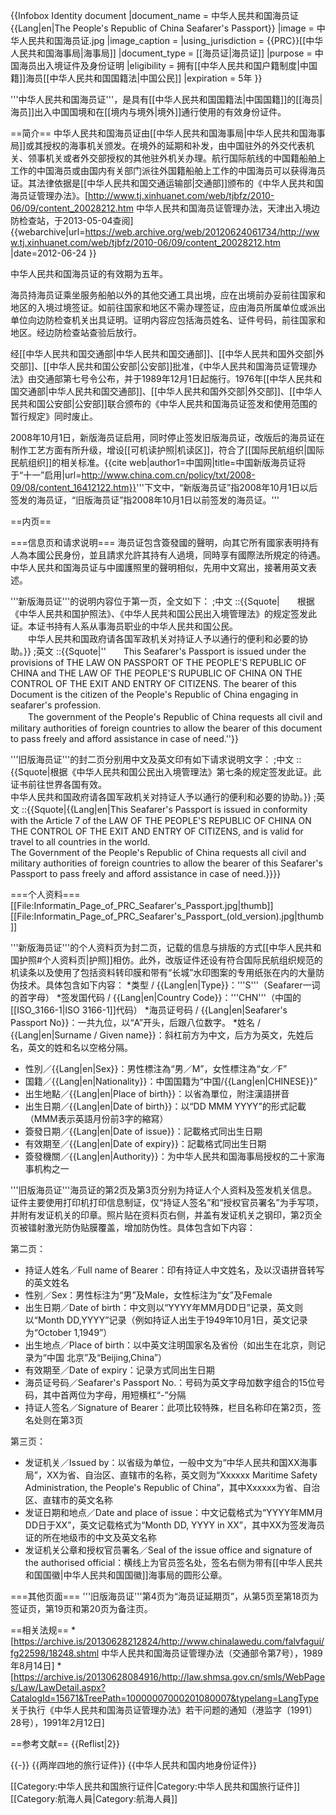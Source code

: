 {{Infobox Identity document
|document_name       = 中华人民共和国海员证<br />{{Lang|en|The People's Republic of China Seafarer's Passport}}
|image               = 中华人民共和国海员证.jpg
|image_caption       = 
|using_jurisdiction  = {{PRC}}[[中华人民共和国海事局|海事局]]
|document_type       = [[海员证|海员证]]
|purpose             = 中国海员出入境证件及身份证明
|eligibility         = 拥有[[中华人民共和国户籍制度|中国籍]]海员[[中华人民共和国国籍法|中国公民]]
|expiration          = 5年
}}

'''中华人民共和国海员证'''，是具有[[中华人民共和国国籍法|中国国籍]]的[[海员|海员]]出入中国国境和在[[境内与境外|境外]]通行使用的有效身份证件。

==简介==
中华人民共和国海员证由[[中华人民共和国海事局|中华人民共和国海事局]]或其授权的海事机关颁发。在境外的延期和补发，由中国驻外的外交代表机关、领事机关或者外交部授权的其他驻外机关办理。航行国际航线的中国籍船舶上工作的中国海员或由国内有关部门派往外国籍船舶上工作的中国海员可以获得海员证。其法律依据是[[中华人民共和国交通运输部|交通部]]颁布的《中华人民共和国海员证管理办法》。<ref name=banfa>[http://www.tj.xinhuanet.com/web/tjbfz/2010-06/09/content_20028212.htm 中华人民共和国海员证管理办法，天津出入境边防检查站，于2013-05-04查阅] {{webarchive|url=https://web.archive.org/web/20120624061734/http://www.tj.xinhuanet.com/web/tjbfz/2010-06/09/content_20028212.htm |date=2012-06-24 }}</ref>

中华人民共和国海员证的有效期为五年。<ref name=banfa/>

海员持海员证乘坐服务船舶以外的其他交通工具出境，应在出境前办妥前往国家和地区的入境过境签证。如前往国家和地区不需办理签证，应由海员所属单位或派出单位向边防检查机关出具证明。证明内容应包括海员姓名、证件号码，前往国家和地区。经边防检查站查验后放行。<ref name=banfa/>

经[[中华人民共和国交通部|中华人民共和国交通部]]、[[中华人民共和国外交部|外交部]]、[[中华人民共和国公安部|公安部]]批准，《中华人民共和国海员证管理办法》由交通部第七号令公布，并于1989年12月1日起施行。1976年[[中华人民共和国交通部|中华人民共和国交通部]]、[[中华人民共和国外交部|外交部]]、[[中华人民共和国公安部|公安部]]联合颁布的《中华人民共和国海员证签发和使用范围的暂行规定》同时废止。<ref name=banfa/>

2008年10月1日，新版海员证启用，同时停止签发旧版海员证，改版后的海员证在制作工艺方面有所升级，增设[[可机读护照|机读区]]，符合了[[国际民航组织|国际民航组织]]的相关标准。<ref>{{cite web|author1=中国网|title=中国新版海员证将于“十一”启用|url=http://www.china.com.cn/policy/txt/2008-09/08/content_16412122.htm}}</ref>'''下文中，“新版海员证”指2008年10月1日以后签发的海员证，“旧版海员证”指2008年10月1日以前签发的海员证。'''

==内页==

===信息页和请求说明===
海员证包含簽發國的聲明，向其它所有國家表明持有人為本國公民身份，並且請求允許其持有人過境，同時享有國際法所規定的待遇。中华人民共和国海员证与中國護照里的聲明相似，先用中文寫出，接著用英文表述。

'''新版海员证'''的说明内容位于第一页，全文如下：
;中文
::{{Squote|　　根据《中华人民共和国护照法》、《中华人民共和国公民出入境管理法》的规定签发此证。本证书持有人系从事海员职业的中华人民共和国公民。<br>　　中华人民共和国政府请各国军政机关对持证人予以通行的便利和必要的协助。}}
;英文
::{{Squote|''　　This Seafarer's Passport is issued under the provisions of THE LAW ON PASSPORT OF THE PEOPLE'S REPUBLIC OF CHINA and THE LAW OF THE PEOPLE'S RUPUBLIC OF CHINA ON THE CONTROL OF THE EXIT AND ENTRY OF CITIZENS. The bearer of this Document is the citizen of the People's Republic of China engaging in seafarer's profession.<br>　　The government of the People's Republic of China requests all civil and military authorities of foreign countries to allow the bearer of this document to pass freely and afford assistance in case of need.''}}


'''旧版海员证'''的封二页分别用中文及英文印有如下请求说明文字：
;中文
::{{Squote|根据《中华人民共和国公民出入境管理法》第七条的规定签发此证。此证书前往世界各国有效。<br>中华人民共和国政府请各国军政机关对持证人予以通行的便利和必要的协助。}}
;英文
::{{Squote|{{Lang|en|This Seafarer's Passport is issued in conformity with the Article 7 of the LAW OF THE PEOPLE'S REPUBLIC OF CHINA ON THE CONTROL OF THE EXIT AND ENTRY OF CITIZENS, and is valid for travel to all countries in the world. <br>The Government of the People's Republic of China requests all civil and military authorities of foreign countries to allow the bearer of this Seafarer's Passport to pass freely and afford assistance in case of need.}}}}

===个人资料===
[[File:Informatin_Page_of_PRC_Seafarer's_Passport.jpg|thumb]]
[[File:Informatin_Page_of_PRC_Seafarer's_Passport_(old_version).jpg|thumb]]

'''新版海员证'''的个人资料页为封二页，记载的信息与排版的方式[[中华人民共和国护照#个人资料页|护照]]相仿。此外，改版证件还设有符合国际民航组织规范的机读条以及使用了包括资料转印膜和带有“长城”水印图案的专用纸张在内的大量防伪技术。具体包含如下内容：
*类型 /  {{Lang|en|Type}}：'''S'''（Seafarer一词的首字母）
*签发国代码 /  {{Lang|en|Country Code}}：'''CHN'''（中国的[[ISO_3166-1|ISO 3166-1]]代码）
*海员证号码 /  {{Lang|en|Seafarer's Passport No}}：一共九位，以“A”开头，后跟八位数字。
*姓名 / {{Lang|en|Surname / Given name}}：斜杠前方为中文，后方为英文，先姓后名，英文的姓和名以空格分隔。
* 性別／{{Lang|en|Sex}}：男性標注為“男／M”，女性標注為“女／F”
* 国籍／{{Lang|en|Nationality}}：中国国籍为“中国/{{Lang|en|CHINESE}}”
* 出生地點／{{Lang|en|Place of birth}}：以省為單位，附注漢語拼音
* 出生日期／{{Lang|en|Date of birth}}：以“DD MMM YYYY”的形式記載（MMM表示英語月份前3字的縮寫）
* 簽發日期／{{Lang|en|Date of issue}}：記載格式同出生日期
* 有效期至／{{Lang|en|Date of expiry}}：記載格式同出生日期
* 簽發機關／{{Lang|en|Authority}}：为中华人民共和国海事局授权的二十家海事机构之一


'''旧版海员证'''海员证的第2页及第3页分别为持证人个人资料及签发机关信息。证件主要使用打印机打印信息制证，仅“持证人签名”和“授权官员署名”为手写项，并附有发证机关的印章。照片贴在资料页右侧，并盖有发证机关之钢印，第2页全页被镭射激光防伪贴膜覆盖，增加防伪性。具体包含如下内容：

第二页：
* 持证人姓名／Full name of Bearer：印有持证人中文姓名，及以汉语拼音转写的英文姓名
* 性别／Sex：男性标注为“男”及Male，女性标注为“女”及Female
* 出生日期／Date of birth：中文则以“YYYY年MM月DD日”记录，英文则以“Month DD,YYYY”记录（例如持证人出生于1949年10月1日，英文记录为“October 1,1949”）
* 出生地点／Place of birth：以中英文注明国家名及省份（如出生在北京，则记录为“中国 北京”及“Beijing,China”）
* 有效期至／Date of expiry：记录方式同出生日期
* 海员证号码／Seafarer's Passport No.：号码为英文字母加数字组合的15位号码，其中首两位为字母，用短横杠“-”分隔
* 持证人签名／Signature of Bearer：此项比较特殊，栏目名称印在第2页，签名处则在第3页

第三页：
* 发证机关／Issued by：以省级为单位，一般中文为“中华人民共和国XX海事局”，XX为省、自治区、直辖市的名称，英文则为“Xxxxxx Maritime Safety Administration, the People's Republic of China”，其中Xxxxxx为省、自治区、直辖市的英文名称
* 发证日期和地点／Date and place of issue：中文记载格式为“YYYY年MM月DD日于XX”，英文记载格式为“Month DD, YYYY in XX”，其中XX为签发海员证的所在地级市的中文及英文名称
* 发证机关公章和授权官员署名／Seal of the issue office and signature of the authorised official：横线上为官员签名处，签名右侧为带有[[中华人民共和国国徽|中华人民共和国国徽]]海事局的圆形公章。

===其他页面===
'''旧版海员证'''第4页为“海员证延期页”，从第5页至第18页为签证页，第19页和第20页为备注页。

==相关法规==
*[https://archive.is/20130628212824/http://www.chinalawedu.com/falvfagui/fg22598/18248.shtml 中华人民共和国海员证管理办法（交通部令第7号），1989年8月14日]
*[https://archive.is/20130628084916/http://law.shmsa.gov.cn/smls/WebPages/Law/LawDetail.aspx?CatalogId=15671&TreePath=10000007000201080007&typelang=LangType 关于执行《中华人民共和国海员证管理办法》若干问题的通知（港监字〔1991〕28号），1991年2月12日]

==参考文献==
{{Reflist|2}}

{{-}}
{{两岸四地的旅行证件}}
{{中华人民共和国内地身份证件}}

[[Category:中华人民共和国旅行证件|Category:中华人民共和国旅行证件]]
[[Category:航海人員|Category:航海人員]]